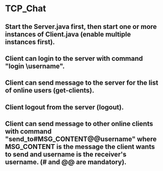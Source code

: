 # TCP_Chat
## Start the Server.java first, then start one or more instances of Client.java (enable multiple instances first).
## Client can login to the server with command "login \username\".
## Client can send message to the server for the list of online users (get-clients).
## Client logout from the server (logout).
## Client can send message to other online clients with command "send_to#MSG_CONTENT@@username" where MSG_CONTENT is the message the client wants to send and username is the receiver's username. (# and @@ are mandatory).  
